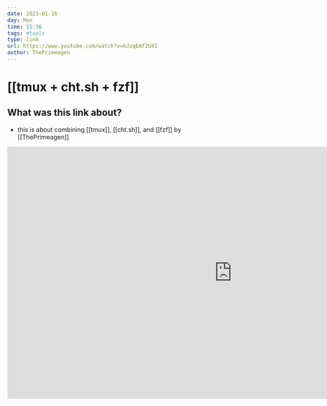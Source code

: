 ```yaml
---
date: 2023-01-16
day: Mon
time: 15:36
tags: #tools
type: link
url: https://www.youtube.com/watch?v=hJzqEAf2U4I
author: ThePrimeagen
---
```

# [[tmux + cht.sh + fzf]] 
## What was this link about?
- this is about combining [[tmux]], [[cht.sh]], and [[fzf]] by [[ThePrimeagen]]


<iframe width="1027" height="578" src="https://www.youtube.com/embed/hJzqEAf2U4I" title="I made the greatest tool ever! | tmux & cht.sh & fzf" frameborder="0" allow="accelerometer; autoplay; clipboard-write; encrypted-media; gyroscope; picture-in-picture; web-share" allowfullscreen></iframe>